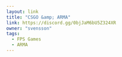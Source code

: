 ```yaml
---
layout: link
title: "CSGO &amp; ARMA"
link: https://discord.gg/0bjJaM6bU5Z324XR
owner: "svensson"
tags: 
  - FPS Games
  - ARMA
---
```

